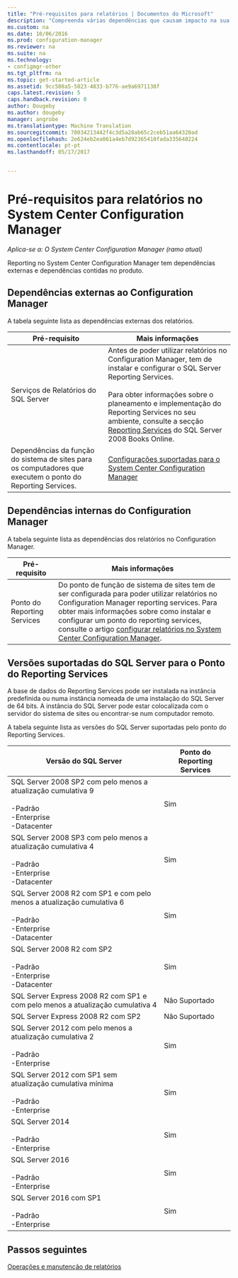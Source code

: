 ```yaml
---
title: "Pré-requisitos para relatórios | Documentos do Microsoft"
description: "Compreenda várias dependências que causam impacto na sua utilização dos relatórios no System Center Configuration Manager."
ms.custom: na
ms.date: 10/06/2016
ms.prod: configuration-manager
ms.reviewer: na
ms.suite: na
ms.technology:
- configmgr-other
ms.tgt_pltfrm: na
ms.topic: get-started-article
ms.assetid: 9cc508a5-5023-4833-b776-ae9a6971138f
caps.latest.revision: 5
caps.handback.revision: 0
author: Dougeby
ms.author: dougeby
manager: angrobe
ms.translationtype: Machine Translation
ms.sourcegitcommit: 70034213442f4c3d5a28ab65c2ceb51aa64320ad
ms.openlocfilehash: 2e624eb2ea061a4eb7d92365410fada335640224
ms.contentlocale: pt-pt
ms.lasthandoff: 05/17/2017


---
```

# <a name="prerequisites-for-reporting-in-system-center-configuration-manager"></a>Pré-requisitos para relatórios no System Center Configuration Manager

*Aplica-se a: O System Center Configuration Manager (ramo atual)*

Reporting no System Center Configuration Manager tem dependências externas e dependências contidas no produto.  

## <a name="dependencies-external-to-configuration-manager"></a>Dependências externas ao Configuration Manager  
 A tabela seguinte lista as dependências externas dos relatórios.  

|Pré-requisito|Mais informações|  
|------------------|----------------------|  
|Serviços de Relatórios do SQL Server|Antes de poder utilizar relatórios no Configuration Manager, tem de instalar e configurar o SQL Server Reporting Services.<br /><br /> Para obter informações sobre o planeamento e implementação do Reporting Services no seu ambiente, consulte a secção [Reporting Services](http://go.microsoft.com/fwlink/p/?LinkId=212032) do SQL Server 2008 Books Online.|  
|Dependências da função do sistema de sites para os computadores que executem o ponto do Reporting Services.|[Configurações suportadas para o System Center Configuration Manager](../../../core/plan-design/configs/supported-configurations.md)|  

## <a name="dependencies-internal-to-configuration-manager"></a>Dependências internas do Configuration Manager  
 A tabela seguinte lista as dependências dos relatórios no Configuration Manager.  

|Pré-requisito|Mais informações|  
|------------------|----------------------|  
|Ponto do Reporting Services|Do ponto de função de sistema de sites tem de ser configurada para poder utilizar relatórios no Configuration Manager reporting services. Para obter mais informações sobre como instalar e configurar um ponto do reporting services, consulte o artigo [configurar relatórios no System Center Configuration Manager](../../../core/servers/manage/configuring-reporting.md).|  

## <a name="supported-sql-server-versions-for-the-reporting-services-point"></a>Versões suportadas do SQL Server para o Ponto do Reporting Services  
 A base de dados do Reporting Services pode ser instalada na instância predefinida ou numa instância nomeada de uma instalação do SQL Server de 64 bits. A instância do SQL Server pode estar colocalizada com o servidor do sistema de sites ou encontrar-se num computador remoto.  

 A tabela seguinte lista as versões do SQL Server suportadas pelo ponto do Reporting Services.  

|Versão do SQL Server|Ponto do Reporting Services|  
|------------------------|------------------------------|  
|SQL Server 2008 SP2 com pelo menos a atualização cumulativa 9<br /><br /> -Padrão<br />-Enterprise<br />-Datacenter|Sim|  
|SQL Server 2008 SP3 com pelo menos a atualização cumulativa 4<br /><br /> -Padrão<br />-Enterprise<br />-Datacenter|Sim|  
|SQL Server 2008 R2 com SP1 e com pelo menos a atualização cumulativa 6<br /><br /> -Padrão<br />-Enterprise<br />-Datacenter|Sim|  
|SQL Server 2008 R2 com SP2<br /><br /> -Padrão<br />-Enterprise<br />-Datacenter|Sim|  
|SQL Server Express 2008 R2 com SP1 e com pelo menos a atualização cumulativa 4|Não Suportado|  
|SQL Server Express 2008 R2 com SP2|Não Suportado|  
|SQL Server 2012 com pelo menos a atualização cumulativa 2<br /><br /> -Padrão<br />-Enterprise|Sim|  
|SQL Server 2012 com SP1 sem atualização cumulativa mínima<br /><br /> -Padrão<br />-Enterprise|Sim|  
|SQL Server 2014<br /><br /> -Padrão<br />-Enterprise|Sim|
|SQL Server 2016<br /><br /> -Padrão<br />-Enterprise|Sim|
|SQL Server 2016 com SP1<br /><br /> -Padrão<br />-Enterprise|Sim|
## <a name="next-steps"></a>Passos seguintes
[Operações e manutenção de relatórios](operations-and-maintenance-for-reporting.md)

